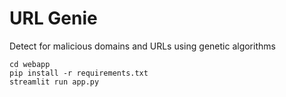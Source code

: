 # URL Genie
Detect for malicious domains and URLs using genetic algorithms

```
cd webapp
pip install -r requirements.txt
streamlit run app.py
```